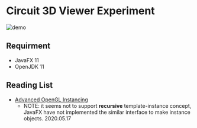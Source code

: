 # Circuit 3D Viewer Experiment

![demo](https://i.imgur.com/vPkRef0.jpg)

## Requirment ##

* JavaFX 11
* OpenJDK 11

## Reading List ##

* [Advanced OpenGL Instancing](https://learnopengl.com/Advanced-OpenGL/Instancing)
	* NOTE: it seems not to support **recursive** template-instance concept, JavaFX have not implemented the similar interface to make instance objects. 2020.05.17
